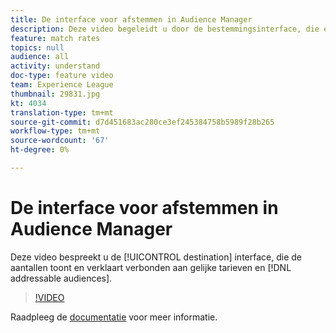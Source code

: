 ```yaml
---
title: De interface voor afstemmen in Audience Manager
description: Deze video begeleidt u door de bestemmingsinterface, die en de aantallen toont verklaart verbonden aan gelijke tarieven en adresseerbare publiek.
feature: match rates
topics: null
audience: all
activity: understand
doc-type: feature video
team: Experience League
thumbnail: 29831.jpg
kt: 4034
translation-type: tm+mt
source-git-commit: d7d451683ac280ce3ef245384758b5989f28b265
workflow-type: tm+mt
source-wordcount: '67'
ht-degree: 0%

---
```



# De interface voor afstemmen in Audience Manager

Deze video bespreekt u de [!UICONTROL destination] interface, die de aantallen toont en verklaart verbonden aan gelijke tarieven en [!DNL addressable audiences].

>[!VIDEO](https://video.tv.adobe.com/v/29831/?quality=12)

Raadpleeg de [documentatie](https://docs.adobe.com/help/en/audience-manager/user-guide/features/addressable-audiences.html) voor meer informatie.
